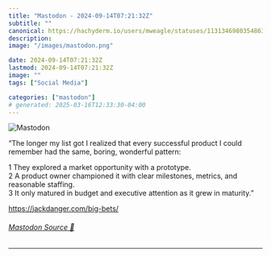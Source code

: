 ```yaml
---
title: "Mastodon - 2024-09-14T07:21:32Z"
subtitle: ""
canonical: https://hachyderm.io/users/mweagle/statuses/113134698035486323
description:
image: "/images/mastodon.png"

date: 2024-09-14T07:21:32Z
lastmod: 2024-09-14T07:21:32Z
image: ""
tags: ["Social Media"]

categories: ["mastodon"]
# generated: 2025-03-16T12:33:30-04:00
---
```

![Mastodon](/images/mastodon.png)

<p>“The longer my list got I realized that every successful product I could remember had the same, boring, wonderful pattern:</p><p>	1	They explored a market opportunity with a prototype.<br />	2	A product owner championed it with clear milestones, metrics, and reasonable staffing.<br />	3	It only matured in budget and executive attention as it grew in maturity.”</p><p><a href="https://jackdanger.com/big-bets/" target="_blank" rel="nofollow noopener noreferrer" translate="no"><span class="invisible">https://</span><span class="">jackdanger.com/big-bets/</span><span class="invisible"></span></a></p>


###### [Mastodon Source 🐘](https://hachyderm.io/@mweagle/113134698035486323)

___
